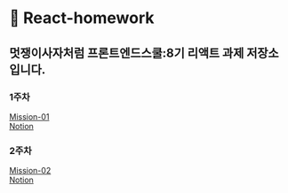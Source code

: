 # 🦁 React-homework
멋쟁이사자처럼 프론트엔드스쿨:8기 리액트 과제 저장소입니다.
---

### 1주차
[Mission-01](https://github.com/zooyaam/react-homework/blob/main/mission-01/README.md) <br/>
[Notion](https://zooya.notion.site/Mission-01-e516087f00834010a689be66b56784bb?pvs=4)

### 2주차
[Mission-02](https://github.com/zooyaam/react-homework/blob/main/mission-02/README.md) <br/>
[Notion](https://zooya.notion.site/Mission-02-72c52fa377f24de2870386ecc8ce24cf?pvs=4)
